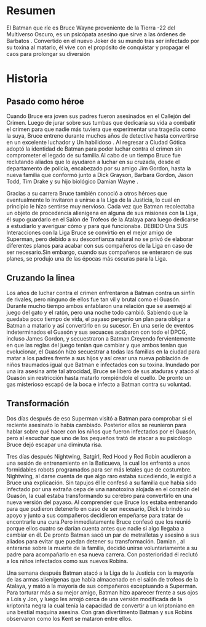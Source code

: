 # Resumen

El Batman que ríe es  Bruce Wayne proveniente de la Tierra -22 del Multiverso Oscuro, es un psicópata asesino que sirve a las órdenes de Barbatos . Convertido en el nuevo Joker de su mundo tras ser infectado por su toxina al matarlo, él vive con el propósito de conquistar y propagar el caos para prolongar su diversión

# Historia
## Pasado como héroe
Cuando Bruce era joven sus padres fueron asesinados en el Callejón del Crimen.  Luego de jurar sobre sus tumbas que dedicaría su vida a combatir el crimen para que nadie más tuviera que experimentar una tragedia como la suya, Bruce entreno durante muchos años de detective hasta convertirse en un excelente luchador y Un habilidoso . Al regresar a Ciudad Gótica adoptó la identidad de Batman para poder luchar contra el crimen sin comprometer el legado de su familia.Al cabo de un tiempo Bruce fue reclutando aliados que lo ayudaron a luchar en su cruzada, desde el departamento de policía, encabezado por su amigo Jim Gordon, hasta la nueva familia que conformó junto a Dick Grayson, Barbara Gordon, Jason Todd, Tim Drake y su hijo biológico Damian Wayne . 

Gracias a su carrera Bruce también conoció a otros héroes que eventualmente lo invitaron a unirse a la Liga de la Justicia, lo cual en principio le hizo sentirse muy nervioso. Cada vez que Batman recolectaba un objeto de procedencia alienigena en alguna de sus misiones con la Liga, él supo guardarlo en el Salón de Trofeos de la Atalaya para luego dedicarse a estudiarlo y averiguar cómo y para qué funcionaba.  DEBIDO Una SUS Interacciones con la Liga Bruce se convirtio en el mejor amigo de Superman,  pero debido a su desconfianza natural no se privó de elaborar diferentes planos para acabar con sus compañeros de la Liga en caso de ser necesario.Sin embargo, cuando sus compañeros se enteraron de sus planes, se produjo una de las épocas más oscuras para la Liga. 

## Cruzando la linea
Los años de luchar contra el crimen enfrentaron a Batman contra un sinfín de rivales, pero ninguno de ellos fue tan vil y brutal como el Guasón. Durante mucho tiempo ambos entablaron una relación que se asemejó al juego del gato y el ratón, pero una noche todo cambió. Sabiendo que la quedaba poco tiempo de vida, el payaso pergenio un plan para obligar a Batman a matarlo y así convertirlo en su sucesor. En una serie de eventos indeterminados el Guasón y sus secuaces acabaron con todo el DPCG, incluso James Gordon, y secuestraron a Batman.Creyendo fervientemente en que las reglas del juego tenían que cambiar y que ambos tenían que evolucionar, el Guasón hizo secuestrar a todas las familias en la ciudad para matar a los padres frente a sus hijos y así crear una nueva población de niños traumados igual que Batman e infectados con su toxina. Inundado por una ira asesina ante tal atrocidad, Bruce se liberó de sus ataduras y atacó al Guasón sin restricción hasta matarlo rompiéndole el cuello. De pronto un gas misterioso escapó de la boca e infecto a Batman contra su voluntad.

## Transformación
Dos días después de eso Superman visitó a Batman para comprobar si el reciente asesinato lo había cambiado. Posterior ellos se reunieron para hablar sobre qué hacer con los niños que fueron infectados por el Guasón, pero al escuchar que uno de los pequeños trató de atacar a su psicólogo Bruce dejó escapar una diminuta risa.

Tres días después Nightwing, Batgirl, Red Hood y Red Robin acudieron a una sesión de entrenamiento en la Baticueva, la cual los enfrentó a unos formidables robots programados para ser más letales que de costumbre. Nightwing, al darse cuenta de que algo raro estaba sucediendo, le exigió a Bruce una explicación. Sin tapujos él le confesó a su familia que había sido infectado por una extraña cepa de una nanotoxina alojada en el corazón del Guasón, la cual estaba transformando su cerebro para convertirlo en una nueva versión del payaso. Al comprender que Bruce los estaba entrenando para que pudieron detenerlo en caso de ser necesario, Dick le brindó su apoyo y junto a sus compañeros decidieron empeñarse para tratar de encontrarle una cura.Pero inmediatamente Bruce confesó que los reunió porque ellos cuatro se darían cuenta antes que nadie si algo llegaba a cambiar en él. De pronto Batman sacó un par de metralletas y asesinó a sus aliados para evitar que puedan detener su transformación. Damian , al enterarse sobre la muerte de la familia, decidió unirse voluntariamente a su padre para acompañarlo en esa nueva carrera. Con posterioridad él reclutó a los niños infectados como sus nuevos Robins. 

Una semana después Batman atacó a la Liga de la Justicia con la mayoría de las armas alienígenas que había almacenado en el salón de trofeos de la Atalaya, y mató a la mayoría de sus compañeros exceptuando a Superman. Para torturar más a su mejor amigo, Batman hizo aparecer frente a sus ojos a Lois y Jon, y luego les arrojó cerca de una versión modificada de la kriptonita negra la cual tenía la capacidad de convertir a un kriptoniano en una bestial maquina asesina. Con gran divertimento Batman y sus Robins observaron como los Kent se mataron entre ellos. 
